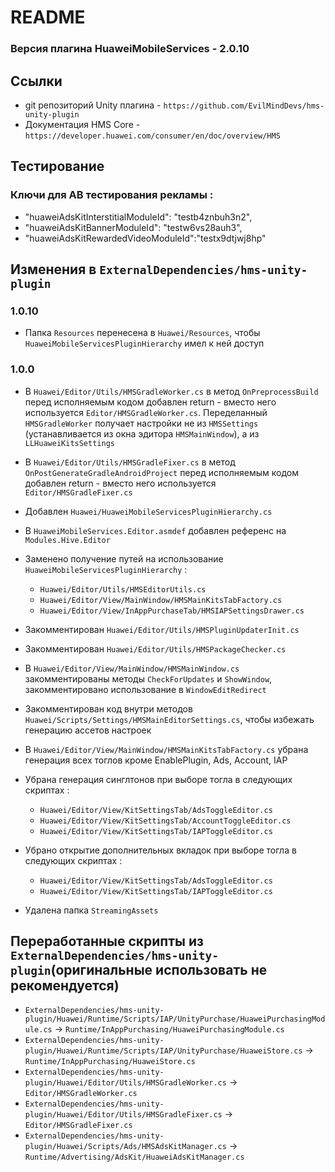 # README #

### Версия плагина HuaweiMobileServices - 2.0.10 ###

## Ссылки ##
* git репозиторий Unity плагина - `https://github.com/EvilMindDevs/hms-unity-plugin`
* Документация HMS Core - `https://developer.huawei.com/consumer/en/doc/overview/HMS`


## Тестирование ##
### Ключи для AB тестирования рекламы : ###
* "huaweiAdsKitInterstitialModuleId": "testb4znbuh3n2",
* "huaweiAdsKitBannerModuleId": "testw6vs28auh3",
* "huaweiAdsKitRewardedVideoModuleId":"testx9dtjwj8hp"


## Изменения в `ExternalDependencies/hms-unity-plugin` ##

### 1.0.10 
* Папка `Resources` перенесена в `Huawei/Resources`, чтобы `HuaweiMobileServicesPluginHierarchy` имел к ней доступ

### 1.0.0
* В `Huawei/Editor/Utils/HMSGradleWorker.cs` в метод `OnPreprocessBuild` перед исполняемым кодом добавлен return -
  вместо него используется `Editor/HMSGradleWorker.cs`. Переделанный `HMSGradleWorker` получает настройки не из
  `HMSSettings` (устанавливается из окна эдитора `HMSMainWindow`), а из `LLHuaweiKitsSettings`
* В `Huawei/Editor/Utils/HMSGradleFixer.cs` в метод `OnPostGenerateGradleAndroidProject` перед исполняемым кодом добавлен return -
  вместо него используется `Editor/HMSGradleFixer.cs`
  
* Добавлен `Huawei/HuaweiMobileServicesPluginHierarchy.cs`
* В `HuaweiMobileServices.Editor.asmdef` добавлен референс на `Modules.Hive.Editor`
* Заменено получение путей на использование `HuaweiMobileServicesPluginHierarchy` :
  * `Huawei/Editor/Utils/HMSEditorUtils.cs`
  * `Huawei/Editor/View/MainWindow/HMSMainKitsTabFactory.cs`
  * `Huawei/Editor/View/InAppPurchaseTab/HMSIAPSettingsDrawer.cs`
  
* Закомментирован `Huawei/Editor/Utils/HMSPluginUpdaterInit.cs`
* Закомментирован `Huawei/Editor/Utils/HMSPackageChecker.cs`
* В `Huawei/Editor/View/MainWindow/HMSMainWindow.cs` закомментированы методы `CheckForUpdates` и `ShowWindow`, 
  закомментировано использование в `WindowEditRedirect`
* Закомментирован код внутри методов `Huawei/Scripts/Settings/HMSMainEditorSettings.cs`, чтобы избежать генерацию ассетов настроек  

* В `Huawei/Editor/View/MainWindow/HMSMainKitsTabFactory.cs` убрана генерация всех тоглов кроме EnablePlugin, Ads, Account, IAP
* Убрана генерация синглтонов при выборе тогла в следующих скриптах :
  * `Huawei/Editor/View/KitSettingsTab/AdsToggleEditor.cs`
  * `Huawei/Editor/View/KitSettingsTab/AccountToggleEditor.cs`
  * `Huawei/Editor/View/KitSettingsTab/IAPToggleEditor.cs`
* Убрано открытие дополнительных вкладок при выборе тогла в следующих скриптах :
  * `Huawei/Editor/View/KitSettingsTab/AdsToggleEditor.cs`
  * `Huawei/Editor/View/KitSettingsTab/IAPToggleEditor.cs`
* Удалена папка `StreamingAssets`


## Переработанные скрипты из `ExternalDependencies/hms-unity-plugin`(оригинальные использовать не рекомендуется) ##
* `ExternalDependencies/hms-unity-plugin/Huawei/Runtime/Scripts/IAP/UnityPurchase/HuaweiPurchasingModule.cs` -> 
`Runtime/InAppPurchasing/HuaweiPurchasingModule.cs`
* `ExternalDependencies/hms-unity-plugin/Huawei/Runtime/Scripts/IAP/UnityPurchase/HuaweiStore.cs` ->
    `Runtime/InAppPurchasing/HuaweiStore.cs`
* `ExternalDependencies/hms-unity-plugin/Huawei/Editor/Utils/HMSGradleWorker.cs` -> `Editor/HMSGradleWorker.cs`
* `ExternalDependencies/hms-unity-plugin/Huawei/Editor/Utils/HMSGradleFixer.cs` -> `Editor/HMSGradleFixer.cs`
* `ExternalDependencies/hms-unity-plugin/Huawei/Scripts/Ads/HMSAdsKitManager.cs` -> `Runtime/Advertising/AdsKit/HuaweiAdsKitManager.cs`
